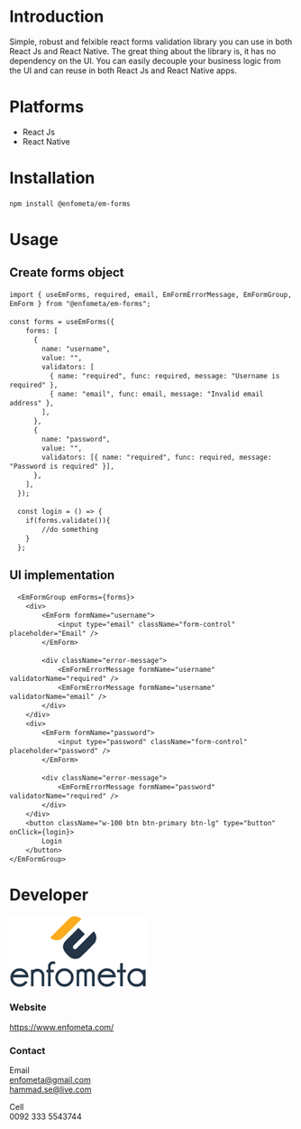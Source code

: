 # Introduction

Simple, robust and felxible react forms validation library you can use in both React Js and React Native. The great thing about the library is, it has no dependency on the UI. You can easily decouple your business logic from the UI and can reuse in both React Js and React Native apps.

# Platforms

- React Js
- React Native

# Installation

`npm install @enfometa/em-forms`

# Usage

## Create forms object

```
import { useEmForms, required, email, EmFormErrorMessage, EmFormGroup, EmForm } from "@enfometa/em-forms";

const forms = useEmForms({
    forms: [
      {
        name: "username",
        value: "",
        validators: [
          { name: "required", func: required, message: "Username is required" },
          { name: "email", func: email, message: "Invalid email address" },
        ],
      },
      {
        name: "password",
        value: "",
        validators: [{ name: "required", func: required, message: "Password is required" }],
      },
    ],
  });

  const login = () => {
    if(forms.validate()){
        //do something
    }
  };

```

## UI implementation

```
  <EmFormGroup emForms={forms}>
    <div>
        <EmForm formName="username">
            <input type="email" className="form-control" placeholder="Email" />
        </EmForm>

        <div className="error-message">
            <EmFormErrorMessage formName="username" validatorName="required" />
            <EmFormErrorMessage formName="username" validatorName="email" />
        </div>
    </div>
    <div>
        <EmForm formName="password">
            <input type="password" className="form-control" placeholder="password" />
        </EmForm>

        <div className="error-message">
            <EmFormErrorMessage formName="password" validatorName="required" />
        </div>
    </div>
    <button className="w-100 btn btn-primary btn-lg" type="button" onClick={login}>
        Login
    </button>
</EmFormGroup>
```

# Developer

![Alt](/images/enfometa-logo.png "enfometa logo")

### Website

https://www.enfometa.com/

### Contact

Email  
enfometa@gmail.com  
hammad.se@live.com

Cell  
0092 333 5543744
